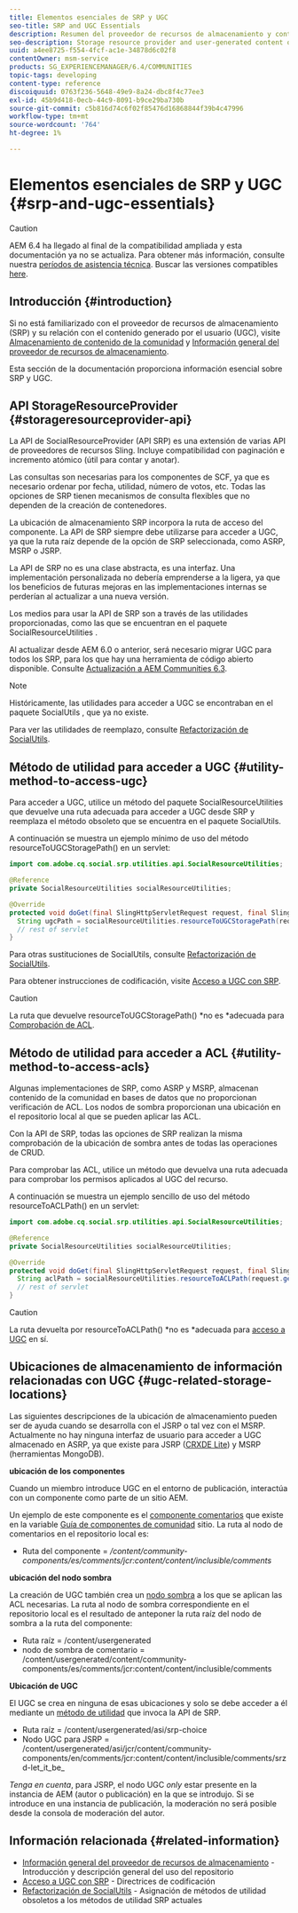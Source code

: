 ```yaml
---
title: Elementos esenciales de SRP y UGC
seo-title: SRP and UGC Essentials
description: Resumen del proveedor de recursos de almacenamiento y contenido generado por el usuario
seo-description: Storage resource provider and user-generated content overview
uuid: a4ee8725-f554-4fcf-ac1e-34878d6c02f8
contentOwner: msm-service
products: SG_EXPERIENCEMANAGER/6.4/COMMUNITIES
topic-tags: developing
content-type: reference
discoiquuid: 0763f236-5648-49e9-8a24-dbc8f4c77ee3
exl-id: 45b9d418-0ecb-44c9-8091-b9ce29ba730b
source-git-commit: c5b816d74c6f02f85476d16868844f39b4c47996
workflow-type: tm+mt
source-wordcount: '764'
ht-degree: 1%

---
```


# Elementos esenciales de SRP y UGC {#srp-and-ugc-essentials}

>[!CAUTION]
>
>AEM 6.4 ha llegado al final de la compatibilidad ampliada y esta documentación ya no se actualiza. Para obtener más información, consulte nuestra [períodos de asistencia técnica](https://helpx.adobe.com/es/support/programs/eol-matrix.html). Buscar las versiones compatibles [here](https://experienceleague.adobe.com/docs/).

## Introducción {#introduction}

Si no está familiarizado con el proveedor de recursos de almacenamiento (SRP) y su relación con el contenido generado por el usuario (UGC), visite [Almacenamiento de contenido de la comunidad](working-with-srp.md) y [Información general del proveedor de recursos de almacenamiento](srp.md).

Esta sección de la documentación proporciona información esencial sobre SRP y UGC.

## API StorageResourceProvider {#storageresourceprovider-api}

La API de SocialResourceProvider (API SRP) es una extensión de varias API de proveedores de recursos Sling. Incluye compatibilidad con paginación e incremento atómico (útil para contar y anotar).

Las consultas son necesarias para los componentes de SCF, ya que es necesario ordenar por fecha, utilidad, número de votos, etc. Todas las opciones de SRP tienen mecanismos de consulta flexibles que no dependen de la creación de contenedores.

La ubicación de almacenamiento SRP incorpora la ruta de acceso del componente. La API de SRP siempre debe utilizarse para acceder a UGC, ya que la ruta raíz depende de la opción de SRP seleccionada, como ASRP, MSRP o JSRP.

La API de SRP no es una clase abstracta, es una interfaz. Una implementación personalizada no debería emprenderse a la ligera, ya que los beneficios de futuras mejoras en las implementaciones internas se perderían al actualizar a una nueva versión.

Los medios para usar la API de SRP son a través de las utilidades proporcionadas, como las que se encuentran en el paquete SocialResourceUtilities .

Al actualizar desde AEM 6.0 o anterior, será necesario migrar UGC para todos los SRP, para los que hay una herramienta de código abierto disponible. Consulte [Actualización a AEM Communities 6.3](upgrade.md).

>[!NOTE]
>
>Históricamente, las utilidades para acceder a UGC se encontraban en el paquete SocialUtils , que ya no existe.
>
>Para ver las utilidades de reemplazo, consulte [Refactorización de SocialUtils](socialutils.md).

## Método de utilidad para acceder a UGC {#utility-method-to-access-ugc}

Para acceder a UGC, utilice un método del paquete SocialResourceUtilities que devuelve una ruta adecuada para acceder a UGC desde SRP y reemplaza el método obsoleto que se encuentra en el paquete SocialUtils.

A continuación se muestra un ejemplo mínimo de uso del método resourceToUGCStoragePath() en un servlet:

```java
import com.adobe.cq.social.srp.utilities.api.SocialResourceUtilities;

@Reference
private SocialResourceUtilities socialResourceUtilities;

@Override
protected void doGet(final SlingHttpServletRequest request, final SlingHttpServletResponse response) throws ServletException, IOException {
  String ugcPath = socialResourceUtilities.resourceToUGCStoragePath(request.getResource());
  // rest of servlet
}
```

Para otras sustituciones de SocialUtils, consulte [Refactorización de SocialUtils](socialutils.md).

Para obtener instrucciones de codificación, visite [Acceso a UGC con SRP](accessing-ugc-with-srp.md).

>[!CAUTION]
>
>La ruta que devuelve resourceToUGCStoragePath() *no es *adecuada para [Comprobación de ACL](srp.md#for-access-control-acls).

## Método de utilidad para acceder a ACL {#utility-method-to-access-acls}

Algunas implementaciones de SRP, como ASRP y MSRP, almacenan contenido de la comunidad en bases de datos que no proporcionan verificación de ACL. Los nodos de sombra proporcionan una ubicación en el repositorio local al que se pueden aplicar las ACL.

Con la API de SRP, todas las opciones de SRP realizan la misma comprobación de la ubicación de sombra antes de todas las operaciones de CRUD.

Para comprobar las ACL, utilice un método que devuelva una ruta adecuada para comprobar los permisos aplicados al UGC del recurso.

A continuación se muestra un ejemplo sencillo de uso del método resourceToACLPath() en un servlet:

```java
import com.adobe.cq.social.srp.utilities.api.SocialResourceUtilities;

@Reference
private SocialResourceUtilities socialResourceUtilities;

@Override
protected void doGet(final SlingHttpServletRequest request, final SlingHttpServletResponse response) throws ServletException, IOException {
  String aclPath = socialResourceUtilities.resourceToACLPath(request.getResource());
  // rest of servlet
}
```

>[!CAUTION]
>
>La ruta devuelta por resourceToACLPath() *no es *adecuada para [acceso a UGC](#utility-method-to-access-acls) en sí.

## Ubicaciones de almacenamiento de información relacionadas con UGC {#ugc-related-storage-locations}

Las siguientes descripciones de la ubicación de almacenamiento pueden ser de ayuda cuando se desarrolla con el JSRP o tal vez con el MSRP. Actualmente no hay ninguna interfaz de usuario para acceder a UGC almacenado en ASRP, ya que existe para JSRP ([CRXDE Lite](../../help/sites-developing/developing-with-crxde-lite.md)) y MSRP (herramientas MongoDB).

**ubicación de los componentes**

Cuando un miembro introduce UGC en el entorno de publicación, interactúa con un componente como parte de un sitio AEM.

Un ejemplo de este componente es el [componente comentarios](http://localhost:4502/content/community-components/en/comments.html) que existe en la variable [Guía de componentes de comunidad](components-guide.md) sitio. La ruta al nodo de comentarios en el repositorio local es:

* Ruta del componente = */content/community-components/es/comments/jcr:content/content/inclusible/comments*

**ubicación del nodo sombra**

La creación de UGC también crea un [nodo sombra](srp.md#about-shadow-nodes-in-jcr) a los que se aplican las ACL necesarias. La ruta al nodo de sombra correspondiente en el repositorio local es el resultado de anteponer la ruta raíz del nodo de sombra a la ruta del componente:

* Ruta raíz = /content/usergenerated
* nodo de sombra de comentario = /content/usergenerated/content/community-components/es/comments/jcr:content/content/inclusible/comments

**Ubicación de UGC**

El UGC se crea en ninguna de esas ubicaciones y solo se debe acceder a él mediante un [método de utilidad](#utility-method-to-access-ugc) que invoca la API de SRP.

* Ruta raíz = /content/usergenerated/asi/srp-choice
* Nodo UGC para JSRP = /content/usergenerated/asi/jcr/content/community-components/en/comments/jcr:content/content/inclusible/comments/srzd-let_it_be_

*Tenga en cuenta*, para JSRP, el nodo UGC *only* estar presente en la instancia de AEM (autor o publicación) en la que se introdujo. Si se introduce en una instancia de publicación, la moderación no será posible desde la consola de moderación del autor.

## Información relacionada {#related-information}

* [Información general del proveedor de recursos de almacenamiento](srp.md) - Introducción y descripción general del uso del repositorio
* [Acceso a UGC con SRP](accessing-ugc-with-srp.md) - Directrices de codificación
* [Refactorización de SocialUtils](socialutils.md) - Asignación de métodos de utilidad obsoletos a los métodos de utilidad SRP actuales
